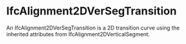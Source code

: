 IfcAlignment2DVerSegTransition
==============================
An IfcAlignment2DVerSegTransition is a 2D transition curve using the inherited
attributes from IfcAlignment2DVerticalSegment.  


